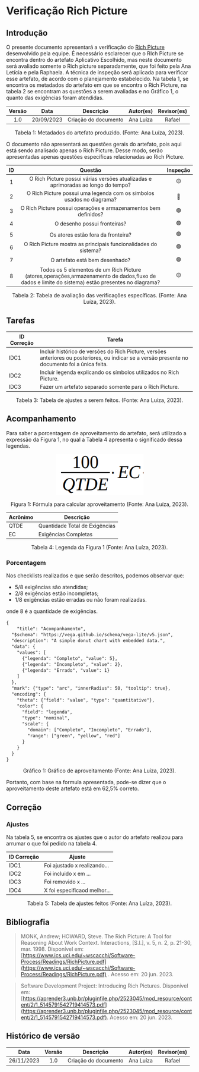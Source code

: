 # Verificação Rich Picture

## Introdução

O presente documento apresentará a verificação do [Rich Picture](https://requisitos-de-software.github.io/2023.2-LibreOffice/planejamento/appEscolhido/#rich-picture) desenvolvido pela equipe. É necessário esclarecer que o RIch Picture se encontra dentro do artefato Aplicativo Escolhido, mas neste documento será avaliado somente o Rich picture separadamente, que foi feito pela Ana Letícia e pela Raphaela. A técnica de inspeção será aplicada para verificar esse artefato, de acordo com o planejamento estabelecido. Na tabela 1, se encontra os metadados do artefato em que se encontra o Rich Picture, na tabela 2 se encontram as questões a serem avaliadas e no Gráfico 1, o quanto das exigências foram atendidas.

<center>

| Versão | Data | Descrição |  Autor(es) | Revisor(es) | 
| :----: | :---: | :------: | :--------: | :---------: |
| 1.0  | 20/09/2023 | Criação do documento | Ana Luíza | Rafael |

<div style="text-align: center">
<p> Tabela 1: Metadados do artefato produzido. (Fonte: Ana Luíza, 2023). </p>
</div>

</center>

O documento não apresentará as questões gerais do artefato, pois aqui está sendo analisado apenas o Rich Picture. Desse modo, serão apresentadas apenas questões específicas relacionadas ao Rich Picture.

<center>

|  ID   |                                      Questão                              | Inspeção |
| :---: | :-----------------------------------------------------------------------: | :------: |
|   1   |  O Rich Picture possui várias versões atualizadas e aprimoradas ao longo do tempo?   |  🟡 |
|   2   |  O Rich Picture possui uma legenda com os símbolos usados no diagrama?    |    🔴     |
|   3   |        O Rich Picture possui operações e armazenamentos bem definidos?    |    🟢     |
|   4   |                         O desenho possui fronteiras?                      |    🟢     |
|   5   |                    Os atores estão fora da fronteira?                     |    🟢     | 
|   6   |       O Rich Picture mostra as principais funcionalidades do sistema?     |    🟢     |
|   7   |                         O artefato está bem desenhado?                    |    🟢     |
|   8   | Todos os 5 elementos de um Rich Picture (atores,operações,armazenamento de dados,fluxo de dados e limite do sistema) estão presentes no diagrama? |    🟡     |

</center>

<div style="text-align: center">
<p> Tabela 2: Tabela de avaliação das verificações específicas. (Fonte: Ana Luíza, 2023). </p>
</div>

## Tarefas

<center>

| ID Correção | Tarefa         |
| ------------- | -------------- |
| IDC1          | Incluir histórico de versões do Rich Picture, versões anteriores ou posteriores, ou indicar se a versão presente no documento foi a única feita.  |
| IDC2          | Incluir legenda explicando os símbolos utilizados no Rich Picture.       |
| IDC3          | Fazer um artefato separado somente para o Rich Picture. |

</center>
<div style="text-align: center">
<p> Tabela 3: Tabela de ajustes a serem feitos. (Fonte: Ana Luíza, 2023). </p>
</div>

## Acompanhamento

Para saber a porcentagem de aproveitamento do artefato, será utilizado a expressão da Figura 1, no qual a Tabela 4 apresenta o significado dessa legendas.

<div style="text-align: center">
<img src="../../../../images/formulaCalculoAproveitamento.png"  alt="legenda da fórmula da figura 1"/>

<p> Figura 1: Fórmula para calcular aproveitamento (Fonte: Ana Luíza, 2023). </p>
</div>

<center>

| Acrônimo  | Descrição                      |
| --------- | ------------------------------ |
| QTDE      | Quantidade Total de Exigências |
| EC        | Exigências Completas           |

<div style="text-align: center">
<p> Tabela 4: Legenda da Figura 1 (Fonte: Ana Luíza, 2023). </p>
</div>

</center>

### Porcentagem

Nos checklists realizados e que serão descritos, podemos observar que:

- 5/8 exigências são atendidas;
- 2/8 exigências estão incompletas;
- 1/8 exigências estão erradas ou não foram realizadas.

onde 8 é a quantidade de exigências.

```vegalite
{
    "title": "Acompanhamento",
  "$schema": "https://vega.github.io/schema/vega-lite/v5.json",
  "description": "A simple donut chart with embedded data.",
  "data": {
    "values": [
      {"legenda": "Completo", "value": 5},
      {"legenda": "Incompleto", "value": 2},
      {"legenda": "Errado", "value": 1}
    ]
  },
  "mark": {"type": "arc", "innerRadius": 50, "tooltip": true},
  "encoding": {
    "theta": {"field": "value", "type": "quantitative"},
    "color": {
      "field": "legenda",
      "type": "nominal",
      "scale": {
        "domain": ["Completo", "Incompleto", "Errado"],
        "range": ["green", "yellow", "red"]
      }
    }
  }
}
```

<div style="text-align: center">
<p> Gráfico 1: Gráfico de aproveitamento (Fonte: Ana Luíza, 2023). </p>
</div>

Portanto, com base na formula apresentada, pode-se dizer que o aproveitamento deste artefato está em 62,5% correto.

## Correção 

### Ajustes

Na tabela 5, se encontra os ajustes que o autor do artefato realizou para arrumar o que foi pedido na tabela 4.

| ID Correção | Ajuste                       |
| ------------- | ---------------------------- |
| IDC1          | Foi ajustado x realizando... |
| IDC2          | Foi incluido x em ...        |
| IDC3          | Foi removido x ...           |
| IDC4          | X foi especificaod melhor... |

<div style="text-align: center">
<p> Tabela 5: Tabela de ajustes feitos (Fonte: Ana Luíza, 2023). </p>
</div>

</center>


## Bibliografia

> MONK, Andrew; HOWARD, Steve. The Rich Picture: A Tool for Reasoning About Work Context. Interactions, [S.l.], v. 5, n. 2, p. 21-30, mar. 1998. Disponível em: [https://www.ics.uci.edu/~wscacchi/Software-Process/Readings/RichPicture.pdf](https://www.ics.uci.edu/~wscacchi/Software-Process/Readings/RichPicture.pdf) . Acesso em: 20 jun. 2023.

> Software Development Project: Introducing Rich Pictures. Disponível em: [https://aprender3.unb.br/pluginfile.php/2523045/mod_resource/content/2/1_5145791542719414573.pdf](https://aprender3.unb.br/pluginfile.php/2523045/mod_resource/content/2/1_5145791542719414573.pdf). Acesso em: 20 jun. 2023.

## Histórico de versão

|    Data    | Versão |      Descrição       | Autor(es) | Revisor(es) |
| :--------: | :----: | :------------------: | :-------: | :---------: |
| 26/11/2023 |  1.0   | Criação do documento | Ana Luíza |   Rafael    |

